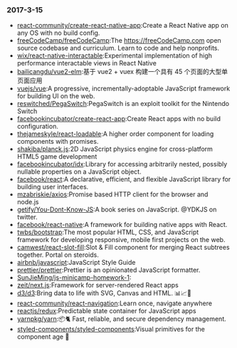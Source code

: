 ### 2017-3-15 
* [react-community/create-react-native-app](https://github.com//react-community/create-react-native-app):Create a React Native app on any OS with no build config. 
* [freeCodeCamp/freeCodeCamp](https://github.com//freeCodeCamp/freeCodeCamp):The https://freeCodeCamp.com open source codebase and curriculum. Learn to code and help nonprofits. 
* [wix/react-native-interactable](https://github.com//wix/react-native-interactable):Experimental implementation of high performance interactable views in React Native 
* [bailicangdu/vue2-elm](https://github.com//bailicangdu/vue2-elm):基于 vue2 + vuex 构建一个具有 45 个页面的大型单页面应用 
* [vuejs/vue](https://github.com//vuejs/vue):A progressive, incrementally-adoptable JavaScript framework for building UI on the web. 
* [reswitched/PegaSwitch](https://github.com//reswitched/PegaSwitch):PegaSwitch is an exploit toolkit for the Nintendo Switch 
* [facebookincubator/create-react-app](https://github.com//facebookincubator/create-react-app):Create React apps with no build configuration. 
* [thejameskyle/react-loadable](https://github.com//thejameskyle/react-loadable):A higher order component for loading components with promises. 
* [shakiba/planck.js](https://github.com//shakiba/planck.js):2D JavaScript physics engine for cross-platform HTML5 game development 
* [facebookincubator/idx](https://github.com//facebookincubator/idx):Library for accessing arbitrarily nested, possibly nullable properties on a JavaScript object. 
* [facebook/react](https://github.com//facebook/react):A declarative, efficient, and flexible JavaScript library for building user interfaces. 
* [mzabriskie/axios](https://github.com//mzabriskie/axios):Promise based HTTP client for the browser and node.js 
* [getify/You-Dont-Know-JS](https://github.com//getify/You-Dont-Know-JS):A book series on JavaScript. @YDKJS on twitter. 
* [facebook/react-native](https://github.com//facebook/react-native):A framework for building native apps with React. 
* [twbs/bootstrap](https://github.com//twbs/bootstrap):The most popular HTML, CSS, and JavaScript framework for developing responsive, mobile first projects on the web. 
* [camwest/react-slot-fill](https://github.com//camwest/react-slot-fill):Slot & Fill component for merging React subtrees together. Portal on steroids. 
* [airbnb/javascript](https://github.com//airbnb/javascript):JavaScript Style Guide 
* [prettier/prettier](https://github.com//prettier/prettier):Prettier is an opinionated JavaScript formatter. 
* [SunJieMing/js-minicamp-homework-1](https://github.com//SunJieMing/js-minicamp-homework-1): 
* [zeit/next.js](https://github.com//zeit/next.js):Framework for server-rendered React apps 
* [d3/d3](https://github.com//d3/d3):Bring data to life with SVG, Canvas and HTML. 📊📈🎉 
* [react-community/react-navigation](https://github.com//react-community/react-navigation):Learn once, navigate anywhere 
* [reactjs/redux](https://github.com//reactjs/redux):Predictable state container for JavaScript apps 
* [yarnpkg/yarn](https://github.com//yarnpkg/yarn):📦🐈 Fast, reliable, and secure dependency management. 
* [styled-components/styled-components](https://github.com//styled-components/styled-components):Visual primitives for the component age 💅 
